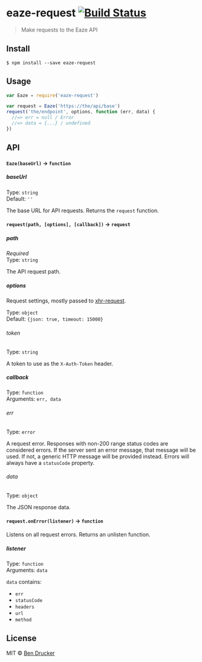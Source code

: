 # eaze-request [![Build Status](https://travis-ci.org/eaze/eaze-request.svg?branch=master)](https://travis-ci.org/eaze/eaze-request)

> Make requests to the Eaze API


## Install

```
$ npm install --save eaze-request
```


## Usage

```js
var Eaze = require('eaze-request')

var request = Eaze('https://the/api/base')
request('the/endpoint', options, function (err, data) {
  //=> err = null / Error
  //=> data = {...} / undefined
})
```

## API

#### `Eaze(baseUrl)` -> `function`

##### baseUrl

Type: `string`  
Default: `''`

The base URL for API requests. Returns the `request` function.

#### `request(path, [options], [callback])` -> `request`

##### path

*Required*  
Type: `string`

The API request path.

##### options

Request settings, mostly passed to [xhr-request](https://github.com/Jam3/xhr-request). 

Type: `object`  
Default: `{json: true, timeout: 15000}`

###### token

Type: `string`

A token to use as the `X-Auth-Token` header.

##### callback

Type: `function`  
Arguments: `err, data`

###### err

Type: `error`

A request error. Responses with non-200 range status codes are considered errors. If the server sent an error message, that message will be used. If not, a generic HTTP message will be provided instead. Errors will always have a `statusCode` property.

###### data

Type: `object`

The JSON response data.

#### `request.onError(listener)` -> `function`

Listens on all request errors. Returns an unlisten function.

##### listener

Type: `function`  
Arguments: `data`

`data` contains:
* `err`
* `statusCode`
* `headers`
* `url`
* `method`

## License

MIT © [Ben Drucker](http://bendrucker.me)
